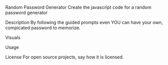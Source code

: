 Random Password Generator
Create the javascript code for a random password generator 

Description
By following the guided prompts even YOU can have your own, compicated password to memorize. 

Visuals

Usage

License
For open source projects, say how it is licensed.

